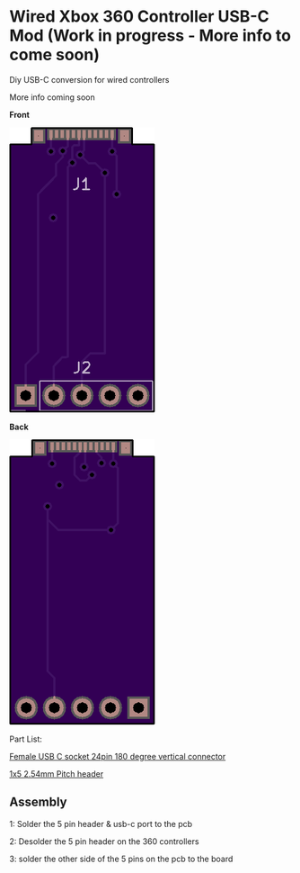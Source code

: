 # Wired Xbox 360 Controller USB-C Mod (Work in progress - More info to come soon)

Diy USB-C conversion for wired controllers

More info coming soon

**Front**

![Front of pcb](board_front.png)


**Back**

![Back of pcb](board_back.png)


Part List:

[Female USB C socket 24pin 180 degree vertical connector]()

[1x5 2.54mm Pitch header]()



## Assembly

1: Solder the 5 pin header & usb-c port to the pcb

2: Desolder the 5 pin header on the 360 controllers

3: solder the other side of the 5 pins on the pcb to the board
